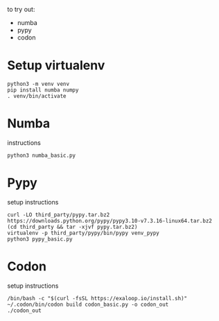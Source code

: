 to try out:
- numba
- pypy
- codon

# Setup virtualenv

```
python3 -m venv venv
pip install numba numpy
. venv/bin/activate
```


# Numba
instructions

```
python3 numba_basic.py
```


# Pypy
setup instructions

```
curl -LO third_party/pypy.tar.bz2 https://downloads.python.org/pypy/pypy3.10-v7.3.16-linux64.tar.bz2
(cd third_party && tar -xjvf pypy.tar.bz2)
virtualenv -p third_party/pypy/bin/pypy venv_pypy
python3 pypy_basic.py
```


# Codon
setup instructions
```
/bin/bash -c "$(curl -fsSL https://exaloop.io/install.sh)"
~/.codon/bin/codon build codon_basic.py -o codon_out
./codon_out
```
